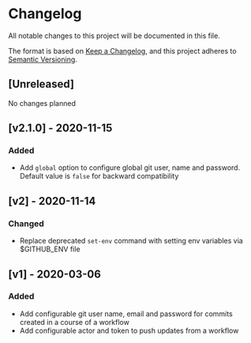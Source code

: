# Changelog
All notable changes to this project will be documented in this file.

The format is based on [Keep a Changelog](https://keepachangelog.com/en/1.0.0/),
and this project adheres to [Semantic Versioning](https://semver.org/spec/v2.0.0.html).

## [Unreleased]
No changes planned

## [v2.1.0] - 2020-11-15
### Added
- Add `global` option to configure global git user, name and password.
  Default value is `false` for backward compatibility

## [v2] - 2020-11-14
### Changed
- Replace deprecated `set-env` command with setting env variables via $GITHUB_ENV file

## [v1] - 2020-03-06
### Added
- Add configurable git user name, email and password for commits created in a course of a workflow
- Add configurable actor and token to push updates from a workflow
